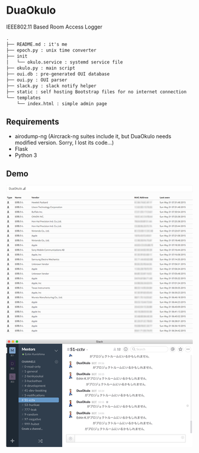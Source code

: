 # DuaOkulo
IEEE802.11 Based Room Access Logger

```
.
├── README.md : it's me
├── epoch.py : unix time converter
├── init
│   └── okulo.service : systemd service file
├── okulo.py : main script
├── oui.db : pre-generated OUI database
├── oui.py : OUI parser
├── slack.py : slack notify helper
├── static : self hosting Bootstrap files for no internet connection
└── templates
    └── index.html : simple admin page
```

## Requirements
 - airodump-ng (Aircrack-ng suites include it, but DuaOkulo needs modified version. Sorry, I lost its code...)
 - Flask
 - Python 3

## Demo
![Simple Admin Page](demo/admin.png)

![Slack notify](demo/slack.png)
